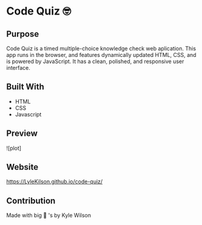 # Code Quiz 🤓

## Purpose
Code Quiz is a timed multiple-choice knowledge check web aplication. This app runs in the browser, and features dynamically updated HTML, CSS, and is powered by JavaScript. It has a clean, polished, and responsive user interface.

## Built With
* HTML
* CSS
* Javascript

## Preview
![plot]

## Website
https://LyleKilson.github.io/code-quiz/

## Contribution
Made with big 🧠 's by Kyle Wilson
